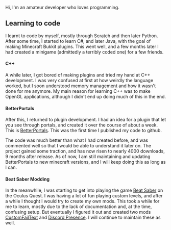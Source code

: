 Hi, I'm an amateur developer who loves programming.

## Learning to code
I learnt to code by myself, mostly through Scratch and then later Python. After some time, I started to learn C#, and later Java, with the goal of making Minecraft Bukkit plugins.
This went well, and a few months later I had created a minigame (admittedly a terribly coded one) for a few friends.

#### C++
A while later, I got bored of making plugins and tried my hand at C++ development. I was very confused at first at how weirdly the language worked, but I soon understood
memory management and how it wasn't done for me anymore. My main reason for learning C++ was to make OpenGL applications, although I didn't end up doing much of this in the end.

#### BetterPortals
After this, I returned to plugin development. I had an idea for a plugin that let you see through portals, and created it over the course of about a week. This is [BetterPortals](https://github.com/Lauriethefish/BetterPortals). This was the first time I published my code to github.

The code was much better than what I had created before, and was commented well so that I would be able to understand it later on. The project gained some traction, and has now risen to nearly 4000 downloads, 9 months after release.
As of now, I am still maintaining and updating BetterPortals to new minecraft versions, and I will keep doing this as long as I can.

#### Beat Saber Modding
In the meanwhile, I was starting to get into playing the game [Beat Saber](https://beatsaber.com/) on the Oculus Quest. I was having a lot of fun playing custom levels, and after a while I thought I would try to create my own mods. This took a while for me to learn, mostly due to the lack of documentation and, at the time, confusing setup. But eventually I figured it out and created two mods [CustomFailText](https://github.com/Lauriethefish/CustomFailText) and [Discord Presence](https://github.com/Lauriethefish/Quest-Discord-Presence). I will continue to maintain these as well.

